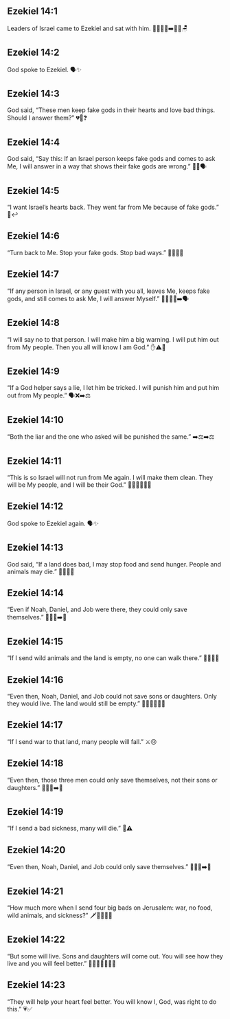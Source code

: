## Ezekiel 14:1
Leaders of Israel came to Ezekiel and sat with him. 🧔‍♂️🧔‍♀️➡️👨‍🦱🪑
## Ezekiel 14:2
God spoke to Ezekiel. 🗣️✨
## Ezekiel 14:3
God said, “These men keep fake gods in their hearts and love bad things. Should I answer them?” 💔🗿❓
## Ezekiel 14:4
God said, “Say this: If an Israel person keeps fake gods and comes to ask Me, I will answer in a way that shows their fake gods are wrong.” 🗿🚫🗣️
## Ezekiel 14:5
“I want Israel’s hearts back. They went far from Me because of fake gods.” 💖↩️
## Ezekiel 14:6
“Turn back to Me. Stop your fake gods. Stop bad ways.” 🔄🙏🗿❌
## Ezekiel 14:7
“If any person in Israel, or any guest with you all, leaves Me, keeps fake gods, and still comes to ask Me, I will answer Myself.” 🧑‍🤝‍🧑🗿➡️🗣️
## Ezekiel 14:8
“I will say no to that person. I will make him a big warning. I will put him out from My people. Then you all will know I am God.” ✋⚠️🚷
## Ezekiel 14:9
“If a God helper says a lie, I let him be tricked. I will punish him and put him out from My people.” 🗣️❌➡️⚖️
## Ezekiel 14:10
“Both the liar and the one who asked will be punished the same.” ➡️⚖️➡️⚖️
## Ezekiel 14:11
“This is so Israel will not run from Me again. I will make them clean. They will be My people, and I will be their God.” 🧼💖👨‍👩‍👧‍👦
## Ezekiel 14:12
God spoke to Ezekiel again. 🗣️✨
## Ezekiel 14:13
God said, “If a land does bad, I may stop food and send hunger. People and animals may die.” 🍞❌🥖😢
## Ezekiel 14:14
“Even if Noah, Daniel, and Job were there, they could only save themselves.” 🧔🧔🧔➡️🧍
## Ezekiel 14:15
“If I send wild animals and the land is empty, no one can walk there.” 🐺🐻🚫🚶
## Ezekiel 14:16
“Even then, Noah, Daniel, and Job could not save sons or daughters. Only they would live. The land would still be empty.” 🧔🧔🧔🚫👧👦
## Ezekiel 14:17
“If I send war to that land, many people will fall.” ⚔️😢
## Ezekiel 14:18
“Even then, those three men could only save themselves, not their sons or daughters.” 🧔🧔🧔➡️🧍
## Ezekiel 14:19
“If I send a bad sickness, many will die.” 🤒⚠️
## Ezekiel 14:20
“Even then, Noah, Daniel, and Job could only save themselves.” 🧔🧔🧔➡️🧍
## Ezekiel 14:21
“How much more when I send four big bads on Jerusalem: war, no food, wild animals, and sickness?” 🗡️🍞❌🐺🤒
## Ezekiel 14:22
“But some will live. Sons and daughters will come out. You will see how they live and you will feel better.” 👧👦🚶‍♀️🚶‍♂️😊
## Ezekiel 14:23
“They will help your heart feel better. You will know I, God, was right to do this.” 💗✅
